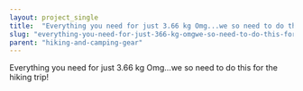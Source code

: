 ```yaml
---
layout: project_single
title:  "Everything you need for just 3.66 kg Omg...we so need to do this for the hiking trip!"
slug: "everything-you-need-for-just-366-kg-omgwe-so-need-to-do-this-for-the"
parent: "hiking-and-camping-gear"
---
```

Everything you need for just 3.66 kg Omg...we so need to do this for the hiking trip!